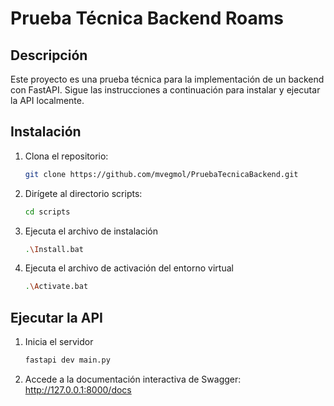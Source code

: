 
# Prueba Técnica Backend Roams

## Descripción

Este proyecto es una prueba técnica para la implementación de un backend con FastAPI. Sigue las instrucciones a continuación para instalar y ejecutar la API localmente.

## Instalación

1. Clona el repositorio:
   ```bash
   git clone https://github.com/mvegmol/PruebaTecnicaBackend.git 
   ```

2. Dirígete al directorio  scripts:
    ```bash
   cd scripts
   ```
3. Ejecuta el archivo de instalación
    ```bash
   .\Install.bat
   ```
4. Ejecuta el archivo de activación del entorno virtual
    ```bash
   .\Activate.bat
   ```
## Ejecutar la API
1. Inicia el servidor    
     ```bash
    fastapi dev main.py
   ```
2. Accede a la documentación interactiva de Swagger:
    http://127.0.0.1:8000/docs   